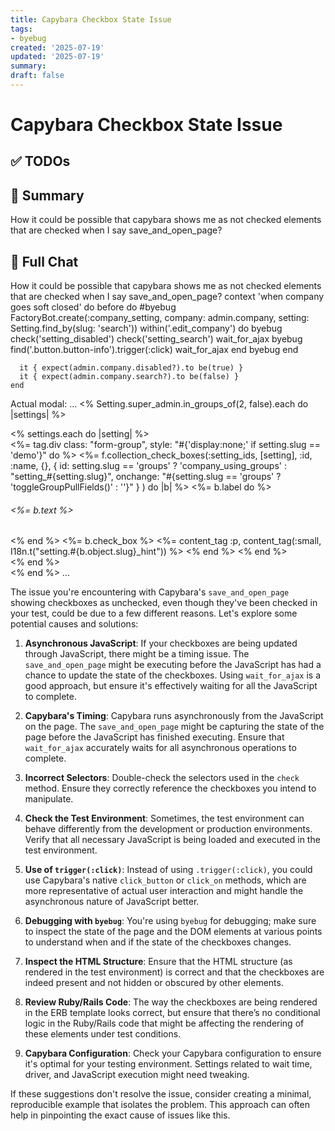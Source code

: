 ```yaml
---
title: Capybara Checkbox State Issue
tags:
- byebug
created: '2025-07-19'
updated: '2025-07-19'
summary:
draft: false
---
```


# Capybara Checkbox State Issue

## ✅ TODOs


## 📌 Summary
How it could be possible that capybara shows me as not checked elements that are checked when I say save_and_open_page?

## 🧠 Full Chat


How it could be possible that capybara shows me as not checked elements that are checked when I say save_and_open_page?
    context 'when company goes soft closed' do
      before do
        #byebug
        FactoryBot.create(:company_setting, company: admin.company, setting: Setting.find_by(slug: 'search'))
        within('.edit_company') do
        byebug
          check('setting_disabled')
          check('setting_search')
          wait_for_ajax
          byebug
          find('.button.button-info').trigger(:click)
          wait_for_ajax
        end
        byebug
      end

      it { expect(admin.company.disabled?).to be(true) }
      it { expect(admin.company.search?).to be(false) }
    end

Actual modal:
...
        <% Setting.super_admin.in_groups_of(2, false).each do |settings| %>
          <div class="row">
            <% settings.each do |setting| %>
              <div class="col-xs-6">
                <%= tag.div class: "form-group", style: "#{'display:none;' if setting.slug == 'demo'}" do %>
                  <%= f.collection_check_boxes(:setting_ids, [setting], :id, :name, {},
                    {
                      id: setting.slug == 'groups' ? 'company_using_groups' : "setting_#{setting.slug}",
                      onchange: "#{setting.slug == 'groups' ? 'toggleGroupPullFields()' : ''}"
                    } ) do |b| %>
                    <%= b.label do %>
                      <h6><%= b.text %></h6>
                    <% end %>
                    <%= b.check_box %>
                    <%= content_tag :p, content_tag(:small, I18n.t("setting.#{b.object.slug}_hint")) %>
                  <% end %>
                <% end %>
              </div>
            <% end %>
          </div>
        <% end %>
...

The issue you're encountering with Capybara's `save_and_open_page` showing checkboxes as unchecked, even though they've been checked in your test, could be due to a few different reasons. Let's explore some potential causes and solutions:

1. **Asynchronous JavaScript**: If your checkboxes are being updated through JavaScript, there might be a timing issue. The `save_and_open_page` might be executing before the JavaScript has had a chance to update the state of the checkboxes. Using `wait_for_ajax` is a good approach, but ensure it's effectively waiting for all the JavaScript to complete.

2. **Capybara's Timing**: Capybara runs asynchronously from the JavaScript on the page. The `save_and_open_page` might be capturing the state of the page before the JavaScript has finished executing. Ensure that `wait_for_ajax` accurately waits for all asynchronous operations to complete.

3. **Incorrect Selectors**: Double-check the selectors used in the `check` method. Ensure they correctly reference the checkboxes you intend to manipulate.

4. **Check the Test Environment**: Sometimes, the test environment can behave differently from the development or production environments. Verify that all necessary JavaScript is being loaded and executed in the test environment.

5. **Use of `trigger(:click)`**: Instead of using `.trigger(:click)`, you could use Capybara's native `click_button` or `click_on` methods, which are more representative of actual user interaction and might handle the asynchronous nature of JavaScript better.

6. **Debugging with `byebug`**: You're using `byebug` for debugging; make sure to inspect the state of the page and the DOM elements at various points to understand when and if the state of the checkboxes changes.

7. **Inspect the HTML Structure**: Ensure that the HTML structure (as rendered in the test environment) is correct and that the checkboxes are indeed present and not hidden or obscured by other elements.

8. **Review Ruby/Rails Code**: The way the checkboxes are being rendered in the ERB template looks correct, but ensure that there’s no conditional logic in the Ruby/Rails code that might be affecting the rendering of these elements under test conditions.

9. **Capybara Configuration**: Check your Capybara configuration to ensure it's optimal for your testing environment. Settings related to wait time, driver, and JavaScript execution might need tweaking.

If these suggestions don't resolve the issue, consider creating a minimal, reproducible example that isolates the problem. This approach can often help in pinpointing the exact cause of issues like this.